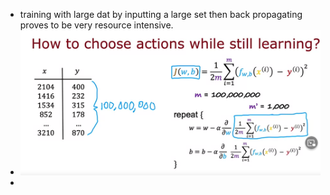 - training with large dat by inputting a large set then back propagating proves to be very resource intensive.
- ![image.png](../assets/image_1678226793580_0.png)
-